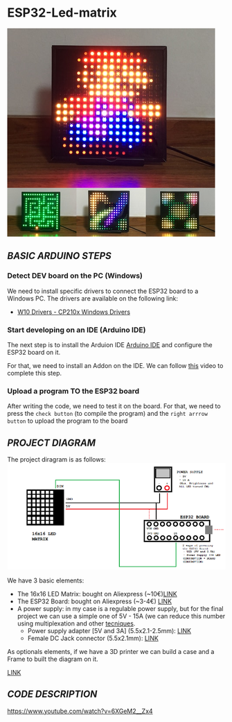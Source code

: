 # ESP32-Led-matrix
![Header](/images/header.jfif "Header")
## *BASIC ARDUINO STEPS*
### Detect DEV board on the PC (Windows)
We need to install specific drivers to connect the ESP32 board to a Windows PC. The drivers are available on the following link:
- [W10 Drivers - CP210x Windows Drivers](https://www.silabs.com/developers/usb-to-uart-bridge-vcp-drivers?tab=downloads)

### Start developing on an IDE (Arduino IDE)
The next step is to install the Arduion IDE [Arduino IDE](https://www.arduino.cc/en/software) and configure the ESP32 board on it.

For that, we need to install an Addon on the IDE. We can follow [this](https://www.youtube.com/watch?time_continue=24&v=mBaS3YnqDaU&feature=emb_title) video to complete this step.

### Upload a program TO the ESP32 board
After writing the code, we need to test it on the board. For that, we need to press the `check button` (to compile the program) and the `right arrrow button` to upload the program to the board

## *PROJECT DIAGRAM*
The project diragram is as follows:
![Project Diagram](/images/diagrama.png "Project Diagram")

We have 3 basic elements:
- The 16x16 LED Matrix: bought on Aliexpress (~10€)[LINK](https://es.aliexpress.com/item/1005002294644787.html?spm=a2g0o.order_list.0.0.21ef194dk2ampm&gatewayAdapt=glo2esp)
- The ESP32 Board: bought on Aliexpress (~3-4€) [LINK](https://es.aliexpress.com/item/1005001929935550.html?spm=a2g0o.order_list.0.0.21ef194dk2ampm&gatewayAdapt=glo2esp)
- A power supply: in my case is a regulable power supply, but for the final project we can use a simple one of 5V - 15A (we can reduce this number using multiplexation and other [tecniques](https://arduino.stackexchange.com/questions/83351/how-to-work-with-ws2812b-16x16-matrix-panel-from-aliexpress).
    - Power supply adapter [5V and 3A] (5.5x2.1-2.5mm): [LINK](https://es.aliexpress.com/item/1005004497000966.html?spm=a2g0o.productlist.main.33.5b541b7aCXpeyb&algo_pvid=0a3709f1-1753-4ad5-9763-c46b8535222a&algo_exp_id=0a3709f1-1753-4ad5-9763-c46b8535222a-16&pdp_ext_f=%7B%22sku_id%22%3A%2212000029365239060%22%7D&pdp_npi=2%40dis%21EUR%2117.85%218.75%21%21%21%21%21%402145288516655943207442304d0758%2112000029365239060%21sea&curPageLogUid=QbU5zFHdz7vJ)
    - Female DC Jack connector (5.5x2.1mm): [LINK](https://es.aliexpress.com/item/32805447244.html?spm=a2g0o.productlist.main.1.63b74b3awknaht&algo_pvid=fa0a3c44-a2f8-4060-a766-4880b73d6c54&algo_exp_id=fa0a3c44-a2f8-4060-a766-4880b73d6c54-0&pdp_ext_f=%7B%22sku_id%22%3A%2264304028955%22%7D&pdp_npi=2%40dis%21EUR%211.53%211.23%21%21%21%21%21%40214527fd16655944634894935d076c%2164304028955%21sea&curPageLogUid=yiHmGT6pchGC)

As optionals elements, if we have a 3D printer we can build a case and a Frame to built the diagram on it. 

[LINK](https://www.thingiverse.com/thing:4127683/files)

## *CODE DESCRIPTION*


https://www.youtube.com/watch?v=6XGeM2__Zx4